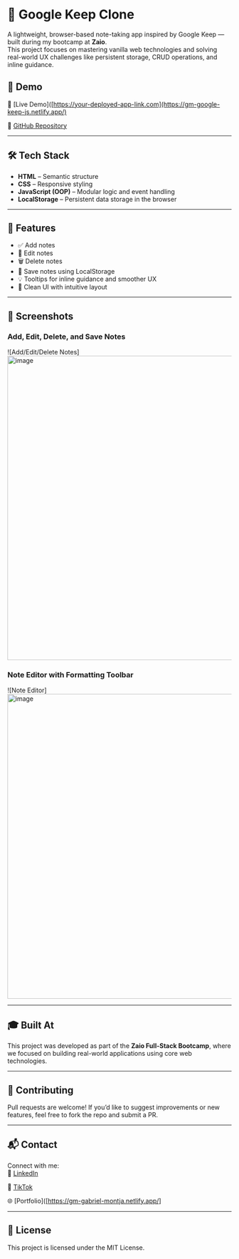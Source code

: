 # 📝 Google Keep Clone

A lightweight, browser-based note-taking app inspired by Google Keep — built during my bootcamp at **Zaio**.  
This project focuses on mastering vanilla web technologies and solving real-world UX challenges like persistent storage, CRUD operations, and inline guidance.

## 🚀 Demo

🔗 [Live Demo]([https://your-deployed-app-link.com](https://gm-google-keep-js.netlify.app/) 

📁 [GitHub Repository](https://github.com/MatomeGabriel/Zaio-Google-Keep)

---

## 🛠️ Tech Stack

- **HTML** – Semantic structure
- **CSS** – Responsive styling
- **JavaScript (OOP)** – Modular logic and event handling
- **LocalStorage** – Persistent data storage in the browser

---

## 📌 Features

- ✅ Add notes  
- 📝 Edit notes  
- 🗑️ Delete notes  
- 💾 Save notes using LocalStorage  
- 💡 Tooltips for inline guidance and smoother UX  
- 🧼 Clean UI with intuitive layout

---

## 📸 Screenshots

### Add, Edit, Delete, and Save Notes  
![Add/Edit/Delete Notes]
<img width="1500" height="683" alt="image" src="https://github.com/user-attachments/assets/d5342b5f-105b-4553-94ae-a64763b5d053" />


### Note Editor with Formatting Toolbar  
![Note Editor]
<img width="1500" height="684" alt="image" src="https://github.com/user-attachments/assets/99541fbb-352f-42d6-b13d-ad2f8df6dacd" />


---

## 🎓 Built At

This project was developed as part of the **Zaio Full-Stack Bootcamp**, where we focused on building real-world applications using core web technologies.

---

## 🤝 Contributing

Pull requests are welcome! If you’d like to suggest improvements or new features, feel free to fork the repo and submit a PR.

---

## 📬 Contact

Connect with me:  
🔗 [LinkedIn](https://www.linkedin.com/in/matome-montja-538b55127/)

📲 [TikTok](https://tiktok.com/@your-handle)  

🌐 [Portfolio]([https://gm-gabriel-montja.netlify.app/]

---

## 📄 License

This project is licensed under the MIT License.
